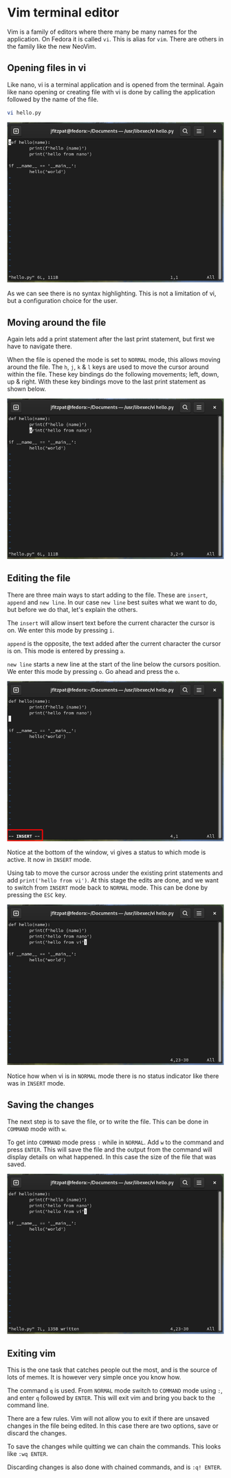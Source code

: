# Vim terminal editor

Vim is a family of editors where there many be many names for the application.
On Fedora it is called `vi`. 
This is alias for `vim`.
There are others in the family like the new NeoVim.

## Opening files in vi

Like nano, vi is a terminal application and is opened from the terminal.
Again like nano opening or creating file with vi is done by calling the application followed by the name of the file.
```sh
vi hello.py
```

![vi with file opened](img/01-initial_vi.png)

As we can see there is no syntax highlighting.
This is not a limitation of vi, but a configuration choice for the user.

## Moving around the file
Again lets add a print statement after the last print statement, but first we have to navigate there.

When the file is opened the mode is set to `NORMAL` mode, this allows moving around the file.
The `h`, `j`, `k` & `l` keys are used to move the cursor around within the file.
These key bindings do the following movements; left, down, up & right.
With these key bindings move to the last print statement as shown below.

![Cursor at print line](img/02-cursor_vi.png)

## Editing the file
There are three main ways to start adding to the file.
These are `insert`, `append` and `new line`.
In our case `new line` best suites what we want to do, but before we do that, let's explain the others.

The `insert` will allow insert text before the current character the cursor is on.
We enter this mode by pressing `i`.

`append` is the opposite, the text added after the current character the cursor is on. 
This mode is entered by pressing `a`.

`new line` starts a new line at the start of the line below the cursors position.
We enter this mode by pressing `o`.
Go ahead and press the `o`.

![Vi in insert mode](img/03-insert_vi.png)

Notice at the bottom of the window, vi gives a status to which mode is active. 
It now in `INSERT` mode.

Using tab to move the cursor across under the existing print statements and add `print('hello from vi')`.
At this stage the edits are done, and we want to switch from `INSERT` mode back to `NORMAL` mode.
This can be done by pressing the `ESC` key.

![Vi back in normal mode](img/04-edited_vi.png)

Notice how when vi is in `NORMAL` mode there is no status indicator like there was in `INSERT` mode.

## Saving the changes
The next step is to save the file, or to write the file.
This can be done in `COMMAND` mode with `w`.

To get into `COMMAND` mode press `:` while in `NORMAL`.
Add `w` to the command and press `ENTER`.
This will save the file and the output from the command will display details on what happened. 
In this case the size of the file that was saved. 

![Vi back in normal mode](img/05-save_vi.png)

## Exiting vim
This is the one task that catches people out the most, and is the source of lots of memes.
It is however very simple once you know how.

The command `q` is used.
From `NORMAL` mode switch to `COMMAND` mode using `:`, and enter `q` followed by `ENTER`.
This will exit vim and bring you back to the command line.

There are a few rules.
Vim will not allow you to exit if there are unsaved changes in the file being edited.
In this case there are two options, save or discard the changes.

To save the changes while quitting we can chain the commands.
This looks like `:wq ENTER`.

Discarding changes is also done with chained commands, and is `:q! ENTER`.
